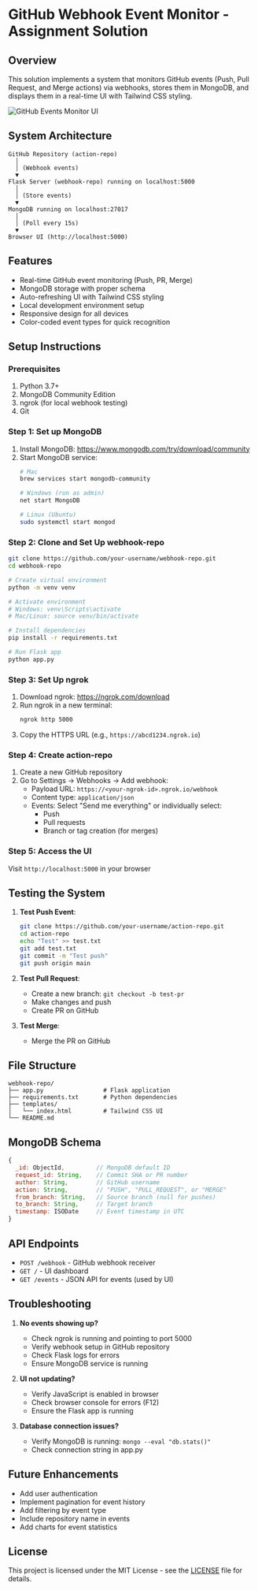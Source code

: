 # GitHub Webhook Event Monitor - Assignment Solution

## Overview
This solution implements a system that monitors GitHub events (Push, Pull Request, and Merge actions) via webhooks, stores them in MongoDB, and displays them in a real-time UI with Tailwind CSS styling.

![GitHub Events Monitor UI](screenshot.png)

## System Architecture
```
GitHub Repository (action-repo)
  │
  │ (Webhook events)
  ▼
Flask Server (webhook-repo) running on localhost:5000
  │
  │ (Store events)
  ▼
MongoDB running on localhost:27017
  │
  │ (Poll every 15s)
  ▼
Browser UI (http://localhost:5000)
```

## Features
- Real-time GitHub event monitoring (Push, PR, Merge)
- MongoDB storage with proper schema
- Auto-refreshing UI with Tailwind CSS styling
- Local development environment setup
- Responsive design for all devices
- Color-coded event types for quick recognition

## Setup Instructions

### Prerequisites
1. Python 3.7+
2. MongoDB Community Edition
3. ngrok (for local webhook testing)
4. Git

### Step 1: Set up MongoDB
1. Install MongoDB: https://www.mongodb.com/try/download/community
2. Start MongoDB service:
   ```bash
   # Mac
   brew services start mongodb-community
   
   # Windows (run as admin)
   net start MongoDB
   
   # Linux (Ubuntu)
   sudo systemctl start mongod
   ```

### Step 2: Clone and Set Up webhook-repo
```bash
git clone https://github.com/your-username/webhook-repo.git
cd webhook-repo

# Create virtual environment
python -m venv venv

# Activate environment
# Windows: venv\Scripts\activate
# Mac/Linux: source venv/bin/activate

# Install dependencies
pip install -r requirements.txt

# Run Flask app
python app.py
```

### Step 3: Set Up ngrok
1. Download ngrok: https://ngrok.com/download
2. Run ngrok in a new terminal:
   ```bash
   ngrok http 5000
   ```
3. Copy the HTTPS URL (e.g., `https://abcd1234.ngrok.io`)

### Step 4: Create action-repo
1. Create a new GitHub repository
2. Go to Settings → Webhooks → Add webhook:
   - Payload URL: `https://<your-ngrok-id>.ngrok.io/webhook`
   - Content type: `application/json`
   - Events: Select "Send me everything" or individually select:
     - Push
     - Pull requests
     - Branch or tag creation (for merges)

### Step 5: Access the UI
Visit `http://localhost:5000` in your browser

## Testing the System
1. **Test Push Event**:
   ```bash
   git clone https://github.com/your-username/action-repo.git
   cd action-repo
   echo "Test" >> test.txt
   git add test.txt
   git commit -m "Test push"
   git push origin main
   ```

2. **Test Pull Request**:
   - Create a new branch: `git checkout -b test-pr`
   - Make changes and push
   - Create PR on GitHub

3. **Test Merge**:
   - Merge the PR on GitHub

## File Structure
```
webhook-repo/
├── app.py                 # Flask application
├── requirements.txt       # Python dependencies
├── templates/
│   └── index.html         # Tailwind CSS UI
└── README.md
```

## MongoDB Schema
```javascript
{
  _id: ObjectId,         // MongoDB default ID
  request_id: String,    // Commit SHA or PR number
  author: String,        // GitHub username
  action: String,        // "PUSH", "PULL_REQUEST", or "MERGE"
  from_branch: String,   // Source branch (null for pushes)
  to_branch: String,     // Target branch
  timestamp: ISODate     // Event timestamp in UTC
}
```

## API Endpoints
- `POST /webhook` - GitHub webhook receiver
- `GET /` - UI dashboard
- `GET /events` - JSON API for events (used by UI)

## Troubleshooting
1. **No events showing up?**
   - Check ngrok is running and pointing to port 5000
   - Verify webhook setup in GitHub repository
   - Check Flask logs for errors
   - Ensure MongoDB service is running

2. **UI not updating?**
   - Verify JavaScript is enabled in browser
   - Check browser console for errors (F12)
   - Ensure the Flask app is running

3. **Database connection issues?**
   - Verify MongoDB is running: `mongo --eval "db.stats()"`
   - Check connection string in app.py

## Future Enhancements
- Add user authentication
- Implement pagination for event history
- Add filtering by event type
- Include repository name in events
- Add charts for event statistics

## License
This project is licensed under the MIT License - see the [LICENSE](LICENSE) file for details.